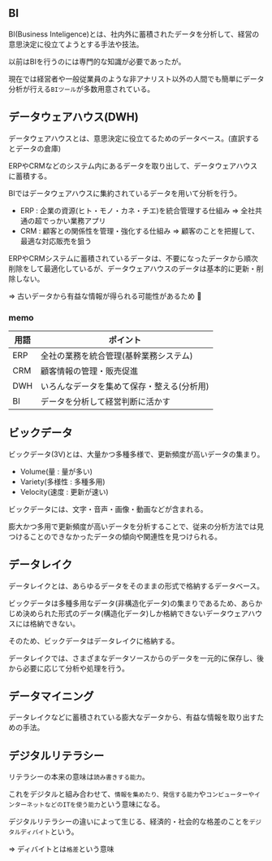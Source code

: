 ## BI

BI(Business Inteligence)とは、社内外に蓄積されたデータを分析して、経営の意思決定に役立てようとする手法や技法。

以前はBIを行うのには専門的な知識が必要であったが。

現在では経営者や一般従業員のような非アナリスト以外の人間でも簡単にデータ分析が行える`BIツール`が多数用意されている。

## データウェアハウス(DWH)

データウェアハウスとは、意思決定に役立てるためのデータベース。(直訳するとデータの倉庫)

ERPやCRMなどのシステム内にあるデータを取り出して、データウェアハウスに蓄積する。

BIではデータウェアハウスに集約されているデータを用いて分析を行う。

- ERP : 企業の資源(ヒト・モノ・カネ・チエ)を統合管理する仕組み => 全社共通の超でっかい業務アプリ
- CRM : 顧客との関係性を管理・強化する仕組み => 顧客のことを把握して、最適な対応販売を狙う

ERPやCRMシステムに蓄積されているデータは、不要になったデータから順次削除をして最適化しているが、データウェアハウスのデータは基本的に更新・削除しない。

=> 古いデータから有益な情報が得られる可能性があるため :dog:

### memo

| 用語 | ポイント                                   |
|------|--------------------------------------------|
| ERP  | 全社の業務を統合管理(基幹業務システム)     |
| CRM  | 顧客情報の管理・販売促進                   |
| DWH  | いろんなデータを集めて保存・整える(分析用) |
| BI   | データを分析して経営判断に活かす           |

## ビックデータ

ビックデータ(3V)とは、大量かつ多種多様で、更新頻度が高いデータの集まり。

- Volume(量 : 量が多い)
- Variety(多様性 : 多種多用)
- Velocity(速度 : 更新が速い)

ビックデータには、文字・音声・画像・動画などが含まれる。

膨大かつ多用で更新頻度が高いデータを分析することで、従来の分析方法では見つけることのできなかったデータの傾向や関連性を見つけられる。

## データレイク

データレイクとは、あらゆるデータをそのままの形式で格納するデータベース。

ビックデータは多種多用なデータ(非構造化データ)の集まりであるため、あらかじめ決められた形式のデータ(構造化データ)しか格納できないデータウェアハウスには格納できない。

そのため、ビックデータはデータレイクに格納する。

データレイクでは、さまざまなデータソースからのデータを一元的に保存し、後から必要に応じて分析や処理を行う。

## データマイニング

データレイクなどに蓄積されている膨大なデータから、有益な情報を取り出すための手法。

## デジタルリテラシー

リテラシーの本来の意味は`読み書きする能力`。

これをデジタルと組み合わせて、`情報を集めたり、発信する能力`や`コンピューターやインターネットなどのITを使う能力`という意味になる。

デジタルリテラシーの違いによって生じる、経済的・社会的な格差のことを`デジタルディバイト`という。

=> ディバイトとは`格差`という意味

